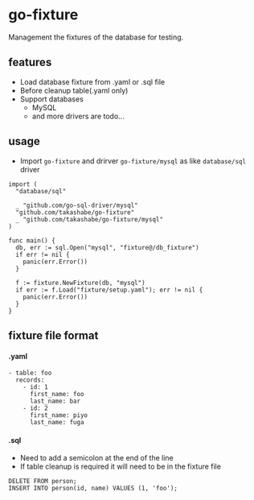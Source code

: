 # go-fixture

Management the fixtures of the database for testing.

## features

* Load database fixture from .yaml or .sql file
* Before cleanup table(.yaml only)
* Support databases
  * MySQL
  * and more drivers are todo...

## usage

* Import `go-fixture` and drirver `go-fixture/mysql` as like `database/sql` driver

```
import (
  "database/sql"

  _ "github.com/go-sql-driver/mysql"
  "github.com/takashabe/go-fixture"
  _ "github.com/takashabe/go-fixture/mysql"
)

func main() {
  db, err := sql.Open("mysql", "fixture@/db_fixture")
  if err != nil {
    panic(err.Error())
  }

  f := fixture.NewFixture(db, "mysql")
  if err := f.Load("fixture/setup.yaml"); err != nil {
    panic(err.Error())
  }
}
```

## fixture file format

#### .yaml

```
- table: foo
  records:
    - id: 1
      first_name: foo
      last_name: bar
    - id: 2
      first_name: piyo
      last_name: fuga
```

#### .sql

* Need to add a semicolon at the end of the line
* If table cleanup is required it will need to be in the fixture file

```
DELETE FROM person;
INSERT INTO person(id, name) VALUES (1, 'foo');
```

